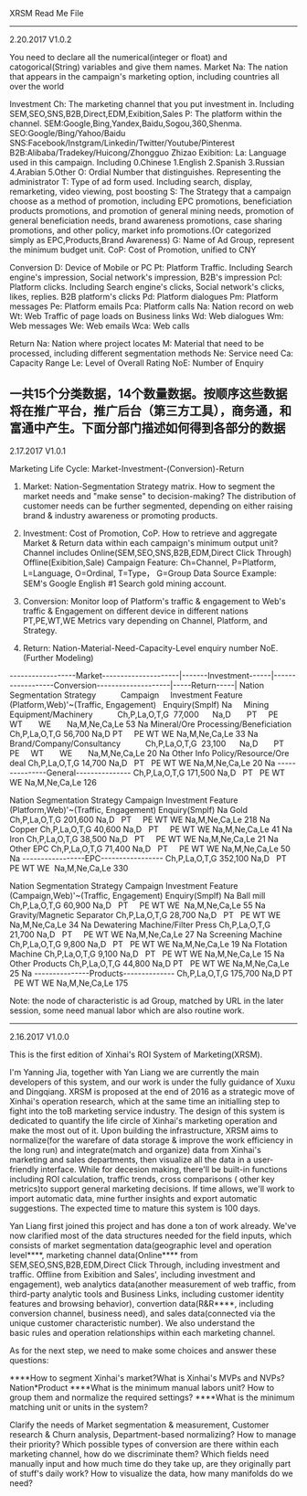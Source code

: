 XRSM Read Me File

----------------------------------------------------------------------------------------------------------------------------------------
2.20.2017   V1.0.2

You need to declare all the numerical(integer or float) and catogorical(String) variables and give them names.
Market 
Na: The nation that appears in the campaign's marketing option, including countries all over the world

Investment
Ch: The marketing channel that you put investment in. Including SEM,SEO,SNS,B2B,Direct,EDM,Exibition,Sales
P: The platform within the channel. 
   SEM:Google,Bing,Yandex,Baidu,Sogou,360,Shenma. 
   SEO:Google/Bing/Yahoo/Baidu
   SNS:Facebook/Instgram/Linkedin/Twitter/Youtube/Pinterest
   B2B:Alibaba/Tradekey/Huicong/Zhongguo Zhizao
   Exibition:
La: Language used in this campaign. Including 0.Chinese 1.English 2.Spanish 3.Russian 4.Arabian 5.Other
O: Ordial Number that distinguishes. Representing the administrator
T: Type of ad form used. Including search, display, remarketing, video viewing, post boosting
S: The Strategy that a campaign choose as a method of promotion, including EPC promotions, beneficiation products promotions, and          promotion of general mining needs, promotion of general beneficiation needs, brand awareness promotions, case sharing promotions, and    other policy, market info promotions.(Or categorized simply as EPC,Products,Brand Awareness)
G: Name of Ad Group, represent the minimum budget unit.
CoP: Cost of Promotion, unified to CNY

Conversion
D: Device of Mobile or PC
Pt: Platform Traffic. Including Search engine's impression, Social network's impression, B2B's impression
Pcl: Platform clicks. Including Search engine's clicks, Social network's clicks, likes, replies. B2B platform's clicks
Pd: Platform dialogues
Pm: Platform messages
Pe: Platform emails
Pca: Platform calls
Na: Nation record on web
Wt: Web Traffic of page loads on Business links
Wd: Web dialogues
Wm: Web messages
We: Web emails
Wca: Web calls

Return
Na: Nation where project locates
M: Material that need to be processed, including different segmentation methods
Ne: Service need
Ca: Capacity Range
Le: Level of Overall Rating
NoE: Number of Enquiry

一共15个分类数据，14个数量数据。按顺序这些数据将在推广平台，推广后台（第三方工具），商务通，和富通中产生。下面分部门描述如何得到各部分的数据
----------------------------------------------------------------------------------------------------------------------------------------
2.17.2017   V1.0.1

Marketing Life Cycle: Market-Investment-(Conversion)-Return

1. Market: Nation-Segmentation Strategy matrix. How to segment the market needs and "make sense" to decision-making?
The distribution of customer needs can be further segmented, depending on either raising brand & industry awareness or promoting products.

2. Investment: Cost of Promotion, CoP. How to retrieve and aggregate Market & Return data within each campaign's minimum output unit?
Channel includes Online(SEM,SEO,SNS,B2B,EDM,Direct Click Through) Offline(Exibition,Sale)
Campaign Feature:  Ch=Channel, P=Platform, L=Language, O=Ordinal, T=Type， G=Group 
Data Source Example:  SEM's      Google      English     #1         Search   gold mining    account.

3. Conversion: Monitor loop of Platform's traffic & engagement to Web's traffic & Engagement on different device in different nations
PT,PE,WT,WE Metrics vary depending on Channel, Platform, and Strategy.

4. Return: Nation-Material-Need-Capacity-Level enquiry number NoE. (Further Modeling)


------------------Market---------------------|-------Investment------|------------------Conversion--------------------|-----Return-----|
Nation  Segmentation Strategy                 Campaign     Investment  Feature   (Platform,Web)'~(Traffic, Engagement)    Enquiry(Smplf)
Na      Mining Equipment/Machinery            Ch,P,La,O,T,G  77,000      Na,D        PT     PE      WT       WE       Na,M,Ne,Ca,Le  53
Na      Mineral/Ore Processing/Beneficiation  Ch,P,La,O,T,G  56,700      Na,D        PT     PE      WT       WE       Na,M,Ne,Ca,Le  33
Na      Brand/Company/Consultancy             Ch,P,La,O,T,G  23,100      Na,D        PT     PE      WT       WE       Na,M,Ne,Ca,Le  20
Na      Other Info Policy/Resource/Ore deal   Ch,P,La,O,T,G  14,700      Na,D        PT     PE      WT       WE       Na,M,Ne,Ca,Le  20
Na      ---------------General--------------- Ch,P,La,O,T,G 171,500      Na,D        PT     PE      WT       WE       Na,M,Ne,Ca,Le 126
                               
Nation  Segmentation Strategy                 Campaign     Investment  Feature   (Platform,Web)'~(Traffic, Engagement)    Enquiry(Smplf)
Na      Gold                                  Ch,P,La,O,T,G 201,600      Na,D        PT     PE      WT       WE       Na,M,Ne,Ca,Le 218
Na      Copper                                Ch,P,La,O,T,G  40,600      Na,D        PT     PE      WT       WE       Na,M,Ne,Ca,Le  41
Na      Iron                                  Ch,P,La,O,T,G  38,500      Na,D        PT     PE      WT       WE       Na,M,Ne,Ca,Le  21 
Na      Other EPC                             Ch,P,La,O,T,G  71,400      Na,D        PT     PE      WT       WE       Na,M,Ne,Ca,Le  50 
Na      -----------------EPC----------------- Ch,P,La,O,T,G 352,100      Na,D        PT     PE      WT       WE       Na,M,Ne,Ca,Le 330

Nation  Segmentation Strategy                 Campaign     Investment  Feature   (Campaign,Web)'~(Traffic, Engagement)    Enquiry(Smplf)
Na      Ball mill                             Ch,P,La,O,T,G  60,900      Na,D        PT     PE      WT       WE       Na,M,Ne,Ca,Le  55
Na      Gravity/Magnetic Separator            Ch,P,La,O,T,G  28,700      Na,D        PT     PE      WT       WE       Na,M,Ne,Ca,Le  34
Na      Dewatering Machine/Filter Press       Ch,P,La,O,T,G  21,700      Na,D        PT     PE      WT       WE       Na,M,Ne,Ca,Le  27
Na      Screening Machine                     Ch,P,La,O,T,G   9,800      Na,D        PT     PE      WT       WE       Na,M,Ne,Ca,Le  19
Na      Flotation Machine                     Ch,P,La,O,T,G   9,100      Na,D        PT     PE      WT       WE       Na,M,Ne,Ca,Le  15
Na      Other Products                        Ch,P,La,O,T,G  44,800      Na,D        PT     PE      WT       WE       Na,M,Ne,Ca,Le  25
Na      ---------------Products-------------- Ch,P,La,O,T,G 175,700      Na,D        PT     PE      WT       WE       Na,M,Ne,Ca,Le 175

Note: the node of characteristic is ad Group, matched by URL in the later session, some need manual labor which are also routine work.



----------------------------------------------------------------------------------------------------------------------------------------
2.16.2017   V1.0.0

This is the first edition of Xinhai's ROI System of Marketing(XRSM).

I'm Yanning Jia, together with Yan Liang we are currently the main developers of this system, and our work is under the fully guidance of Xuxu and Dingqiang. XRSM is proposed at the end of 2016 as a strategic move of Xinhai's operation research, which at the same time an initialling step to fight into the toB marketing service industry. The design of this system is dedicated to quantify the life circle of Xinhai's marketing operation and make the most out of it. Upon building the infrastructure, XRSM aims to normalize(for the warefare of data storage & improve the work efficiency in the long run) and integrate(match and organize) data from Xinhai's marketing and sales departments, then visualize all the data in a user-friendly interface. While for decesion making, there'll be built-in functions including ROI calculation, traffic trends, cross comparisons ( other key metrics)to support general marketing decisions. If time allows, we'll work to import automatic data, mine further insights and export automatic suggestions. The expected time to mature this system is 100 days.

Yan Liang first joined this project and has done a ton of work already. We've now clarified most of the data structures needed for the field inputs, which consists of market segmentation data(geographic level and operation level****, marketing channel data(Online**** from SEM,SEO,SNS,B2B,EDM,Direct Click Through, including investment and traffic. Offline from Exibition and Sales', including investment and engagement), web analytics data(another measurement of web traffic, from third-party analytic tools and Business Links, including customer identity features and browsing behavior), convertion data(R&R****, including conversion channel, business need), and sales data(connected via the unique customer characteristic number). We also understand the basic rules and operation relationships within each marketing channel.

As for the next step, we need to make some choices and answer these questions:

****How to segment Xinhai's market?What is Xinhai's MVPs and NVPs? Nation\*Product
****What is the minimum manual labors unit? How to group them and normalize the required settings?
****What is the minimum matching unit or units in the system? 

Clarify the needs of Market segmentation & measurement, Customer research & Churn analysis, Department-based normalizing? How to manage their priority? 
Which possible types of conversion are there within each marketing channel, how do we discriminate them?
Which fields need manually input and how much time do they take up, are they originally part of stuff's daily work?
How to visualize the data, how many manifolds do we need? 
